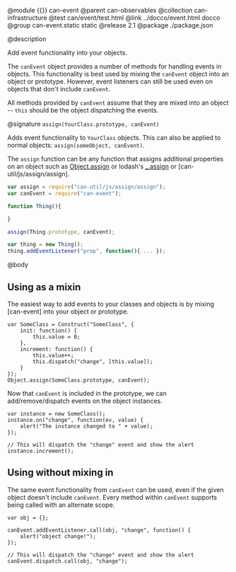 @module {{}} can-event
@parent can-observables
@collection can-infrastructure
@test can/event/test.html
@link ../docco/event.html docco
@group can-event.static static
@release 2.1
@package ./package.json

@description

Add event functionality into your objects.

The `canEvent` object provides a number of methods for handling events in objects. This functionality is best used by mixing the `canEvent` object into an object or prototype. However, event listeners can still be used even on objects that don't include `canEvent`.

All methods provided by `canEvent` assume that they are mixed into an object -- `this` should be the object dispatching the events.

@signature `assign(YourClass.prototype, canEvent)`

Adds event functionality to `YourClass` objects. This can also be applied to normal objects: `assign(someObject, canEvent)`.

The `assign` function can be any function that assigns additional properties on an object such as [Object.assign](https://developer.mozilla.org/en-US/docs/Web/JavaScript/Reference/Global_Objects/Object/assign) or lodash's [_.assign](https://lodash.com/docs#assign) or [can-util/js/assign/assign].

```js
var assign = require("can-util/js/assign/assign");
var canEvent = require("can-event");

function Thing(){

}

assign(Thing.prototype, canEvent);

var thing = new Thing();
thing.addEventListener("prop", function(){ ... });
```

@body

## Using as a mixin

The easiest way to add events to your classes and objects is by mixing [can-event] into your object or prototype.

```
var SomeClass = Construct("SomeClass", {
	init: function() {
		this.value = 0;
	},
	increment: function() {
		this.value++;
		this.dispatch("change", [this.value]);
	}
});
Object.assign(SomeClass.prototype, canEvent);
```

Now that `canEvent` is included in the prototype, we can add/remove/dispatch events on the object instances.

```
var instance = new SomeClass();
instance.on("change", function(ev, value) {
	alert("The instance changed to " + value);
});

// This will dispatch the "change" event and show the alert
instance.increment();
```

## Using without mixing in

The same event functionality from `canEvent` can be used, even if the given object doesn't include `canEvent`. Every method within `canEvent` supports being called with an alternate scope.

```
var obj = {};

canEvent.addEventListener.call(obj, "change", function() {
	alert("object change!");
});

// This will dispatch the "change" event and show the alert
canEvent.dispatch.call(obj, "change");
```
